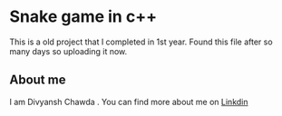 # Snake game in c++

This is a old project that I completed in 1st year. Found this file after so many days so uploading it now. 

## About  me 
I am Divyansh Chawda . You can find more about me on [Linkdin](https://www.linkedin.com/in/divyansh-chawda-224836198/)